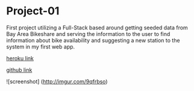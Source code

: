# Project-01
First project utilizing a Full-Stack based around getting seeded data from Bay Area Bikeshare and serving the information to the user to find information about bike availability and suggesting a new station to the system in my first web app.



[heroku link](https://fast-depths-9180.herokuapp.com/)

[github link](https://github.com/trebloc/project-01)

![screenshot]
(http://imgur.com/9qfrbso)
